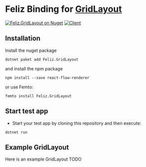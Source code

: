 # Feliz Binding for [GridLayout](https://github.com/react-grid-layout/react-grid-layout)

[![Feliz.GridLayout on Nuget](https://buildstats.info/nuget/Feliz.GridLayout)](https://www.nuget.org/packages/Feliz.GridLayout/)
[![Client](https://github.com/DataBreezeUG/Feliz.GridLayout/actions/workflows/Docs.yml/badge.svg)](https://github.com/DataBreezeUG/Feliz.GridLayout/actions/workflows/Docs.yml)

## Installation
Install the nuget package
```
dotnet paket add Feliz.GridLayout
```

and install the npm package

```
npm install --save react-flow-renderer
```

or use Femto:
```
femto install Feliz.GridLayout
```

## Start test app

- Start your test app by cloning this repository and then execute:
```
dotnet run
```

## Example GridLayout
Here is an example GridLayout
TODO